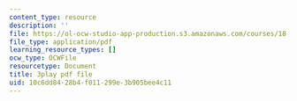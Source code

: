 ```yaml
---
content_type: resource
description: ''
file: https://ol-ocw-studio-app-production.s3.amazonaws.com/courses/18-06sc-linear-algebra-fall-2011/10c6dd8428b4f011299e3b905bee4c11_pz3zyUO2gpM.pdf
file_type: application/pdf
learning_resource_types: []
ocw_type: OCWFile
resourcetype: Document
title: 3play pdf file
uid: 10c6dd84-28b4-f011-299e-3b905bee4c11
---
```

